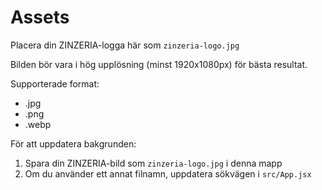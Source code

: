 # Assets

Placera din ZINZERIA-logga här som `zinzeria-logo.jpg`

Bilden bör vara i hög upplösning (minst 1920x1080px) för bästa resultat.

Supporterade format:
- .jpg
- .png
- .webp

För att uppdatera bakgrunden:
1. Spara din ZINZERIA-bild som `zinzeria-logo.jpg` i denna mapp
2. Om du använder ett annat filnamn, uppdatera sökvägen i `src/App.jsx`